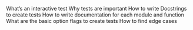 What’s an interactive test
Why tests are important
How to write Docstrings to create tests
How to write documentation for each module and function
What are the basic option flags to create tests
How to find edge cases
